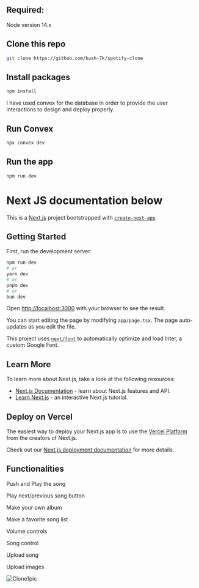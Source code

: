 ## Required:
Node version 14.x

## Clone this repo
```bash
git clone https://github.com/kush-7k/spotify-clone
```

## Install packages
```bash
npm install
```

I have used convex for the database in order to provide the user interactions to design and deploy properly.

## Run Convex
```bash
npx convex dev
```

## Run the app
```bash
npm run dev
```
# Next JS documentation below

This is a [Next.js](https://nextjs.org/) project bootstrapped with [`create-next-app`](https://github.com/vercel/next.js/tree/canary/packages/create-next-app).

## Getting Started

First, run the development server:

```bash
npm run dev
# or
yarn dev
# or
pnpm dev
# or
bun dev
```

Open [http://localhost:3000](http://localhost:3000) with your browser to see the result.

You can start editing the page by modifying `app/page.tsx`. The page auto-updates as you edit the file.

This project uses [`next/font`](https://nextjs.org/docs/basic-features/font-optimization) to automatically optimize and load Inter, a custom Google Font.

## Learn More

To learn more about Next.js, take a look at the following resources:

- [Next.js Documentation](https://nextjs.org/docs) - learn about Next.js features and API.
- [Learn Next.js](https://nextjs.org/learn) - an interactive Next.js tutorial.

## Deploy on Vercel

The easiest way to deploy your Next.js app is to use the [Vercel Platform](https://vercel.com/new?utm_medium=default-template&filter=next.js&utm_source=create-next-app&utm_campaign=create-next-app-readme) from the creators of Next.js.

Check out our [Next.js deployment documentation](https://nextjs.org/docs/deployment) for more details.

## Functionalities

Push and Play the song

Play next/previous song button

Make your own album

Make a favorite song list

Volume controls

Song control

Upload song

Upload images

![Clone1pic](https://github.com/kush-7k/spotify-clone/assets/113313092/8e7bec1c-ab84-40fa-a872-6d3829964b0e)
